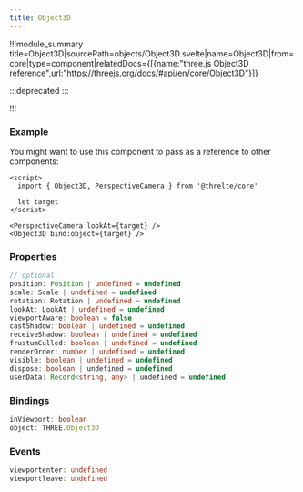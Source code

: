 ```yaml
---
title: Object3D
---
```


!!!module_summary title=Object3D|sourcePath=objects/Object3D.svelte|name=Object3D|from=core|type=component|relatedDocs={[{name:"three.js Object3D reference",url:"https://threejs.org/docs/#api/en/core/Object3D"}]}

:::deprecated
:::

!!!

### Example

You might want to use this component to pass as a reference to other components:

```svelte
<script>
  import { Object3D, PerspectiveCamera } from '@threlte/core'

  let target
</script>

<PerspectiveCamera lookAt={target} />
<Object3D bind:object={target} />
```

### Properties

```ts
// optional
position: Position | undefined = undefined
scale: Scale | undefined = undefined
rotation: Rotation | undefined = undefined
lookAt: LookAt | undefined = undefined
viewportAware: boolean = false
castShadow: boolean | undefined = undefined
receiveShadow: boolean | undefined = undefined
frustumCulled: boolean | undefined = undefined
renderOrder: number | undefined = undefined
visible: boolean | undefined = undefined
dispose: boolean | undefined = undefined
userData: Record<string, any> | undefined = undefined
```

### Bindings

```ts
inViewport: boolean
object: THREE.Object3D
```

### Events

```ts
viewportenter: undefined
viewportleave: undefined
```

